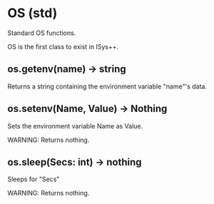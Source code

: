 # OS (std)

Standard OS functions.

OS is the first class to exist in ISys++.

## os.getenv(name) -> string

Returns a string containing the environment variable "name"'s data.

## os.setenv(Name, Value) -> Nothing

Sets the environment variable Name as Value.

WARNING: Returns nothing.

## os.sleep(Secs: int) -> nothing

Sleeps for "Secs"

WARNING: Returns nothing.